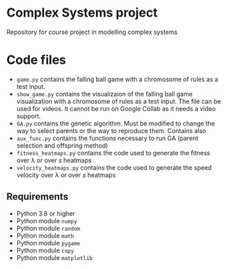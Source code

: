 # Complex Systems project
 Repository for course project in modelling complex systems

# Code files
- `game.py` contains the falling ball game with a chromosome of rules as a test input.
- `show_game.py` contains the visualizaion of the falling ball game visualization with a chromosome of rules as a test input. The file can be used for videos. It cannot be run on Google Collab as it needs a video support.
- `GA.py` contains the genetic algorithm. Must be modified to change the way to select parents or the way to reproduce them. Contains also 
- `aux_func.py` contains the functions necessary to run GA (parent selection and offspring method)
- `fitness_heatmaps.py` contains the code used to generate the fitness over λ or over *s* heatmaps
- `velocity_heatmaps.py` contains the code used to generate the speed velocity over λ or over *s* heatmaps

## Requirements
- Python 3.8 or higher
- Python module `numpy`
- Python module `random`
- Python module `math`
- Python module `pygame`
- Python module `copy`
- Python module `matplotlib`
